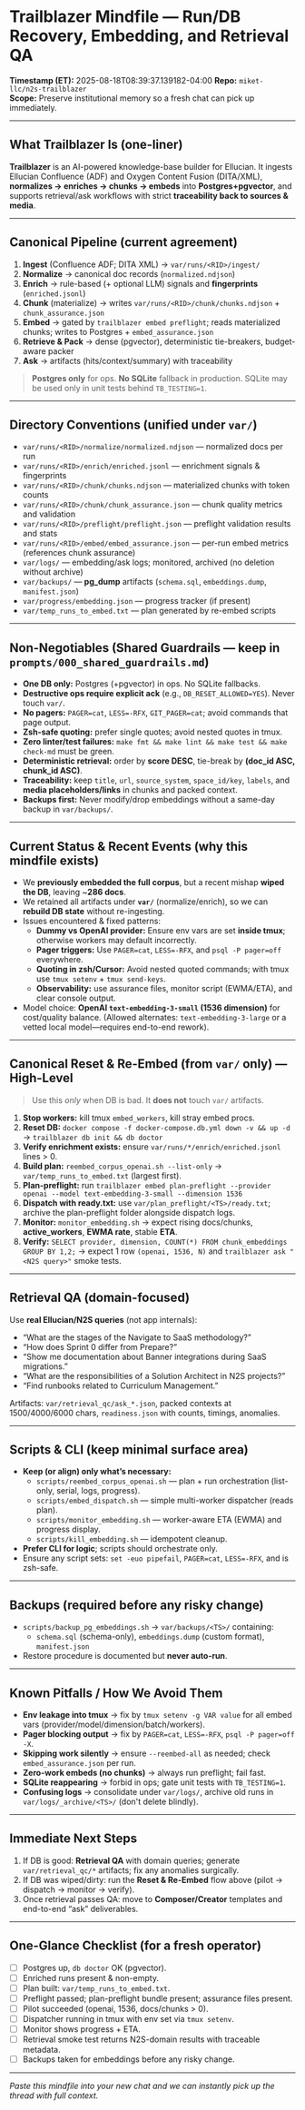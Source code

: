 # Trailblazer Mindfile — Run/DB Recovery, Embedding, and Retrieval QA

**Timestamp (ET):** 2025-08-18T08:39:37.139182-04:00
**Repo:** `miket-llc/n2s-trailblazer`\
**Scope:** Preserve institutional memory so a fresh chat can pick up immediately.

______________________________________________________________________

## What Trailblazer Is (one-liner)

**Trailblazer** is an AI-powered knowledge-base builder for Ellucian. It ingests Ellucian Confluence (ADF) and Oxygen Content Fusion (DITA/XML), **normalizes → enriches → chunks → embeds** into **Postgres+pgvector**, and supports retrieval/ask workflows with strict **traceability back to sources & media**.

______________________________________________________________________

## Canonical Pipeline (current agreement)

1. **Ingest** (Confluence ADF; DITA XML) → `var/runs/<RID>/ingest/`
1. **Normalize** → canonical doc records (`normalized.ndjson`)
1. **Enrich** → rule-based (+ optional LLM) signals and **fingerprints** (`enriched.jsonl`)
1. **Chunk** (materialize) → writes `var/runs/<RID>/chunk/chunks.ndjson` + `chunk_assurance.json`
1. **Embed** → gated by `trailblazer embed preflight`; reads materialized chunks; writes to Postgres + `embed_assurance.json`
1. **Retrieve & Pack** → dense (pgvector), deterministic tie-breakers, budget-aware packer
1. **Ask** → artifacts (hits/context/summary) with traceability

> **Postgres only** for ops. **No SQLite** fallback in production. SQLite may be used only in unit tests behind `TB_TESTING=1`.

______________________________________________________________________

## Directory Conventions (unified under `var/`)

- `var/runs/<RID>/normalize/normalized.ndjson` — normalized docs per run
- `var/runs/<RID>/enrich/enriched.jsonl` — enrichment signals & fingerprints
- `var/runs/<RID>/chunk/chunks.ndjson` — materialized chunks with token counts
- `var/runs/<RID>/chunk/chunk_assurance.json` — chunk quality metrics and validation
- `var/runs/<RID>/preflight/preflight.json` — preflight validation results and stats
- `var/runs/<RID>/embed/embed_assurance.json` — per-run embed metrics (references chunk assurance)
- `var/logs/` — embedding/ask logs; monitored, archived (no deletion without archive)
- `var/backups/` — **pg_dump** artifacts (`schema.sql`, `embeddings.dump`, `manifest.json`)
- `var/progress/embedding.json` — progress tracker (if present)
- `var/temp_runs_to_embed.txt` — plan generated by re-embed scripts

______________________________________________________________________

## Non-Negotiables (Shared Guardrails — keep in `prompts/000_shared_guardrails.md`)

- **One DB only:** Postgres (+pgvector) in ops. No SQLite fallbacks.
- **Destructive ops require explicit ack** (e.g., `DB_RESET_ALLOWED=YES`). Never touch `var/`.
- **No pagers:** `PAGER=cat`, `LESS=-RFX`, `GIT_PAGER=cat`; avoid commands that page output.
- **Zsh-safe quoting:** prefer single quotes; avoid nested quotes in tmux.
- **Zero linter/test failures:** `make fmt && make lint && make test && make check-md` must be green.
- **Deterministic retrieval:** order by **score DESC**, tie-break by **(doc_id ASC, chunk_id ASC)**.
- **Traceability:** keep `title`, `url`, `source_system`, `space_id/key`, `labels`, and **media placeholders/links** in chunks and packed context.
- **Backups first:** Never modify/drop embeddings without a same-day backup in `var/backups/`.

______________________________________________________________________

## Current Status & Recent Events (why this mindfile exists)

- We **previously embedded the full corpus**, but a recent mishap **wiped the DB**, leaving ~**286 docs**.
- We retained all artifacts under **`var/`** (normalize/enrich), so we can **rebuild DB state** without re-ingesting.
- Issues encountered & fixed patterns:
  - **Dummy vs OpenAI provider:** Ensure env vars are set **inside tmux**; otherwise workers may default incorrectly.
  - **Pager triggers:** Use `PAGER=cat`, `LESS=-RFX`, and `psql -P pager=off` everywhere.
  - **Quoting in zsh/Cursor:** Avoid nested quoted commands; with tmux use `tmux setenv` + `tmux send-keys`.
  - **Observability:** use assurance files, monitor script (EWMA/ETA), and clear console output.
- Model choice: **OpenAI `text-embedding-3-small` (1536 dimension)** for cost/quality balance. (Allowed alternates: `text-embedding-3-large` or a vetted local model—requires end-to-end rework).

______________________________________________________________________

## Canonical Reset & Re-Embed (from `var/` only) — High-Level

> Use this *only* when DB is bad. It **does not** touch `var/` artifacts.

1. **Stop workers:** kill tmux `embed_workers`, kill stray embed procs.
1. **Reset DB:** `docker compose -f docker-compose.db.yml down -v && up -d` → `trailblazer db init && db doctor`
1. **Verify enrichment exists:** ensure `var/runs/*/enrich/enriched.jsonl` lines > 0.
1. **Build plan:** `reembed_corpus_openai.sh --list-only` → `var/temp_runs_to_embed.txt` (largest first).
1. **Plan-preflight:** run `trailblazer embed plan-preflight --provider openai --model text-embedding-3-small --dimension 1536`
1. **Dispatch with ready.txt:** use `var/plan_preflight/<TS>/ready.txt`; archive the plan-preflight folder alongside dispatch logs.
1. **Monitor:** `monitor_embedding.sh` → expect rising docs/chunks, **active_workers**, **EWMA rate**, stable **ETA**.
1. **Verify:** `SELECT provider, dimension, COUNT(*) FROM chunk_embeddings GROUP BY 1,2;` → expect 1 row `(openai, 1536, N)` and `trailblazer ask "<N2S query>"` smoke tests.

______________________________________________________________________

## Retrieval QA (domain-focused)

Use **real Ellucian/N2S queries** (not app internals):

- “What are the stages of the Navigate to SaaS methodology?”
- “How does Sprint 0 differ from Prepare?”
- “Show me documentation about Banner integrations during SaaS migrations.”
- “What are the responsibilities of a Solution Architect in N2S projects?”
- “Find runbooks related to Curriculum Management.”

Artifacts: `var/retrieval_qc/ask_*.json`, packed contexts at 1500/4000/6000 chars, `readiness.json` with counts, timings, anomalies.

______________________________________________________________________

## Scripts & CLI (keep minimal surface area)

- **Keep (or align) only what’s necessary:**
  - `scripts/reembed_corpus_openai.sh` — plan + run orchestration (list-only, serial, logs, progress).
  - `scripts/embed_dispatch.sh` — simple multi-worker dispatcher (reads plan).
  - `scripts/monitor_embedding.sh` — worker-aware ETA (EWMA) and progress display.
  - `scripts/kill_embedding.sh` — idempotent cleanup.
- **Prefer CLI for logic**; scripts should orchestrate only.
- Ensure any script sets: `set -euo pipefail`, `PAGER=cat`, `LESS=-RFX`, and is zsh-safe.

______________________________________________________________________

## Backups (required before any risky change)

- `scripts/backup_pg_embeddings.sh` → `var/backups/<TS>/` containing:
  - `schema.sql` (schema-only), `embeddings.dump` (custom format), `manifest.json`
- Restore procedure is documented but **never auto-run**.

______________________________________________________________________

## Known Pitfalls / How We Avoid Them

- **Env leakage into tmux** → fix by `tmux setenv -g VAR value` for all embed vars (provider/model/dimension/batch/workers).
- **Pager blocking output** → fix by `PAGER=cat`, `LESS=-RFX`, `psql -P pager=off -X`.
- **Skipping work silently** → ensure `--reembed-all` as needed; check `embed_assurance.json` per run.
- **Zero-work embeds (no chunks)** → always run preflight; fail fast.
- **SQLite reappearing** → forbid in ops; gate unit tests with `TB_TESTING=1`.
- **Confusing logs** → consolidate under `var/logs/`, archive old runs in `var/logs/_archive/<TS>/` (don't delete blindly).

______________________________________________________________________

## Immediate Next Steps

1. If DB is good: **Retrieval QA** with domain queries; generate `var/retrieval_qc/*` artifacts; fix any anomalies surgically.
1. If DB was wiped/dirty: run the **Reset & Re-Embed** flow above (pilot → dispatch → monitor → verify).
1. Once retrieval passes QA: move to **Composer/Creator** templates and end-to-end “ask” deliverables.

______________________________________________________________________

## One-Glance Checklist (for a fresh operator)

- [ ] Postgres up, `db doctor` OK (pgvector).
- [ ] Enriched runs present & non-empty.
- [ ] Plan built: `var/temp_runs_to_embed.txt`.
- [ ] Preflight passed; plan-preflight bundle present; assurance files present.
- [ ] Pilot succeeded (openai, 1536, docs/chunks > 0).
- [ ] Dispatcher running in tmux with env set via `tmux setenv`.
- [ ] Monitor shows progress + ETA.
- [ ] Retrieval smoke test returns N2S-domain results with traceable metadata.
- [ ] Backups taken for embeddings before any risky change.

______________________________________________________________________

*Paste this mindfile into your new chat and we can instantly pick up the thread with full context.*
